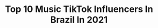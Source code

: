 ---
title: Top 10 Music TikTok Influencers In Brazil In 2021
description: >-
  Find top music TikTok influencers in Brazil in 2021. Most popular hashtags: #foryou #foryoupage #dueto #comedia.
platform: TikTok
hits: 846
text_top: Identify the best TikTok influencers on inBeat.
text_bottom: inBeat has 846 TikTok influencers like this in Brazil for you to pitch.
profiles:
  - username: "hmagal"
    fullname: >-
      Henrique
    bio: >-
      Comédia e música🎭 Postei e saí correndo Publis: anticomediante@gmail.com insta:
    location: "Brazil"
    followers: 345900
    engagement: 2472
    commentsToLikes: 0.030956
    id: ckb9r7c42nj9v0j23dk6dzoye
    verified: false
    hashtags: "#gift, #vocesabia, #salvearmonca, #comedia"
  - username: "marlysousa64"
    fullname: >-
      user5722531671465
    bio: >-
      Música, Dueto , Comédia meu Instagram 👉@marlly.sousa Sigo todos de Volta!
    location: "Brazil"
    followers: 6761
    engagement: 5150
    commentsToLikes: 0.149480
    id: ckdnveuozojnu0j235p08jcy8
    verified: false
    hashtags: "#dueto, #reagir, #foryoupage, #arraialtiktok"
  - username: "alexsenna74"
    fullname: >-
      Ale Senna
    bio: >-
      46 BADBOY🏋️💪🥋 GOOD VIBES ONLY TIKTOKER MUSICAL 🇧🇷 DUETOS Insta alexsenna3
    location: "Brazil"
    followers: 6651
    engagement: 3776
    commentsToLikes: 0.895655
    id: ckbwa1pye00ut0j23k0hwzske
    verified: false
    hashtags: "#maisde40, #fyp, #quarent, #foryoupage"
  - username: "itsbrunico"
    fullname: >-
      Brunico ⚡️
    bio: >-
      Cantor, ator, atleta, músico, escritor e mentiroso 📬 brunico1d@hotmail.com
    location: "Brazil"
    followers: 1500000
    engagement: 2490
    commentsToLikes: 0.021044
    id: ck9ep8zlurjhh0j78zr37rrwi
    verified: true
    hashtags: "#signos, #foryou, #comedia, #daumcroc"
  - username: "polaralho"
    fullname: >-
      Polaris
    bio: >-
      💖spammou eh block💖 ⬇️link da musica nova⬇️ meu conteudo eh um microondas
    location: "Brazil"
    followers: 12900
    engagement: 2181
    commentsToLikes: 0.058199
    id: ck9fjboa5f1yx0j78moegayxz
    verified: false
    hashtags: "#fy, #fyp, #pobremaceo, #quarantine"
  - username: "ninho"
    fullname: >-
      Ninho
    bio: >-
      Comédia, Memes e Músicas 😜 Curitiba / Baln. Camboriú 🇧🇷 Instagram @ninho 🔥
    location: "Brazil"
    followers: 1000000
    engagement: 1903
    commentsToLikes: 0.020595
    id: ck9eq20nlv8c90j78znjccit1
    verified: false
    hashtags: "#resso, #ads, #paid, #fusioninfluencers"
  - username: "zenaideribeirooo"
    fullname: >-
      zenardesouza@hotmail
    bio: >-
      Amooo as amizades que tenho Aqui ❤️❤️❤️ Frases motivacionais trecho de músicas .
    location: "Brazil"
    followers: 29200
    engagement: 1678
    commentsToLikes: 0.432543
    id: cka64kvfb924n0i78s90uzqcl
    verified: false
    hashtags: "#deus, #fotos, #reflexaododia, #musicatop"
  - username: "kelvinbohm"
    fullname: >-
      Kelvin Bohm
    bio: >-
      21 anos amando música 📀 Ouça a música que eu fiz quando meu cachorro morreu ⬇️
    location: "Brazil"
    followers: 14600
    engagement: 1600
    commentsToLikes: 0.148404
    id: ck92z0n2856gs0j78stn3id0x
    verified: false
    hashtags: "#cachorro, #musicaautoral, #spotify, #cachorrosdotiktok"
  - username: "81rosane"
    fullname: >-
      81rosane
    bio: >-
      Vamos de TikTok! Infos, música e distração! #Cuidem-se
    location: "Brazil"
    followers: 5850
    engagement: 1487
    commentsToLikes: 0.114559
    id: ckb9g5w3e534d0j23i12l4n9k
    verified: false
    hashtags: "#recife, #et, #cafe, #coleguinhas"
  - username: "augustus_marx.1972"
    fullname: >-
      J Augusto Campos
    bio: >-
      Taurino♉com muito orgulho.Carioca,48 anos,fã de música e amante da Sétima Arte😘
    location: "Brazil"
    followers: 19400
    engagement: 2639
    commentsToLikes: 0.663419
    id: ckc7sdiikx7d80j236u4mqdno
    verified: false
    hashtags: "#fyp, #musicaromantica, #viral, #dublagemengra"
---